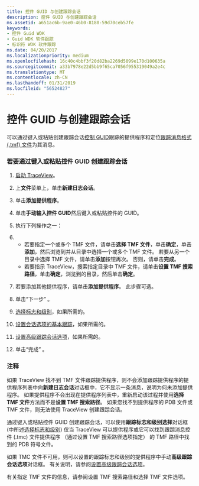 ```yaml
---
title: 控件 GUID 与创建跟踪会话
description: 控件 GUID 与创建跟踪会话
ms.assetid: a651ac6b-9ae0-46b0-8180-59d70ceb57fe
keywords:
- 控件 Guid WDK
- Guid WDK 软件跟踪
- 标识符 WDK 软件跟踪
ms.date: 04/20/2017
ms.localizationpriority: medium
ms.openlocfilehash: 16c40c4bbf3f20d82ba2269d5099e170d100635a
ms.sourcegitcommit: a33b7978e22d5bb9f65ca7056f955319049a2e4c
ms.translationtype: MT
ms.contentlocale: zh-CN
ms.lasthandoff: 01/31/2019
ms.locfileid: "56524827"
---
```

# <a name="creating-a-trace-session-with-a-control-guid"></a>控件 GUID 与创建跟踪会话


可以通过键入或粘贴创建跟踪会话[控制 GUID](control-guid.md)跟踪的提供程序和定位[跟踪消息格式 (.tmf) 文件](trace-message-format-file.md)为其消息。

### <a name="span-idtocreateatracesessionbytypingorpastingthecontrolguidspanspan-idtocreateatracesessionbytypingorpastingthecontrolguidspanto-create-a-trace-session-by-typing-or-pasting-the-control-guid"></a><span id="to_create_a_trace_session_by_typing_or_pasting_the_control_guid"></span><span id="TO_CREATE_A_TRACE_SESSION_BY_TYPING_OR_PASTING_THE_CONTROL_GUID"></span>若要通过键入或粘贴控件 GUID 创建跟踪会话

1.  [启动 TraceView](starting-and-exiting-traceview.md)。

2.  上**文件**菜单上，单击**新建日志会话**。

3.  单击**添加提供程序**。

4.  单击**手动输入控件 GUID**然后键入或粘贴控件的 GUID。

5.  执行下列操作之一：

6.  -   若要指定一个或多个 TMF 文件，请单击**选择 TMF 文件**，单击**确定**，单击**添加**，然后浏览到并从目录中选择一个或多个 TMF 文件。 若要从另一个目录中选择 TMF 文件，请单击**添加**按钮再次。 否则，请单击**完成**。
    -   若要指示 TraceView，搜索指定目录中 TMF 文件，请单击**设置 TMF 搜索路径**，单击**确定**，浏览到的目录，然后单击**确定**。

7.  若要添加其他提供程序，请单击**添加提供程序**。 此步骤可选。

8.  单击“下一步” 。

9.  [选择标志和级别](selecting-flags-and-levels.md)，如果所需的。

10. [设置会话选项的基本跟踪](setting-basic-trace-session-options.md)，如果所需的。

11. [设置高级跟踪会话选项](setting-advanced-trace-session-options.md)，如果所需的。

12. 单击“完成” 。

### <a name="span-idcommentsspanspan-idcommentsspancomments"></a><span id="comments"></span><span id="COMMENTS"></span>注释

如果 TraceView 找不到 TMF 文件跟踪提供程序，则不会添加跟踪提供程序的提供程序列表中向**新建日志会话**对话框中，它不显示一条消息，说明为何未添加提供程序。 如果提供程序不会出现在提供程序列表中，重新启动该过程并使用**选择 TMF 文件**方法而不是**设置 TMF 搜索路径**。 如果您找不到提供程序的 PDB 文件或 TMF 文件，则无法使用 TraceView 创建跟踪会话。

通过键入或粘贴控件 GUID 创建跟踪会话，可以使用**跟踪标志和级别选择**对话框 (中所述[选择标志和级别](selecting-flags-and-levels.md)) 仅当 TraceView 可以提供程序或它可以找到跟踪消息控件 (.tmc) 文件提供程序 （通过设置 TMF 搜索路径选项指定） 的 TMF 路径中找到的 PDB 符号文件。

如果 TMC 文件不可用，则可以设置的跟踪标志和级别的提供程序中手动**高级跟踪会话选项**对话框。 有关说明，请参阅[设置高级跟踪会话选项](setting-advanced-trace-session-options.md)。

有关指定 TMF 文件的信息，请参阅设置 TMF 搜索路径和选择 TMF 文件选项。

 

 





